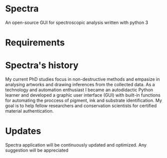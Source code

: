 # Spectra
An open-source GUI for spectroscopic analysis written with python 3

# Requirements

# Spectra's history
My current PhD studies focus in non-destructive methods and empasize in analysing artworks and drawing inferences from the collected data. As a technology and automation enthusiast I became an autodidactic Python learner and developed a graphic user interface (GUI) with built-in functions for automating the proccess of pigment, ink and substrate identification. My goal is to help fellow researchers and conservation scientists for certified material authentication.

# Updates
Spectra application will be continuously updated and optimized. Any suggestion will be appreciated
